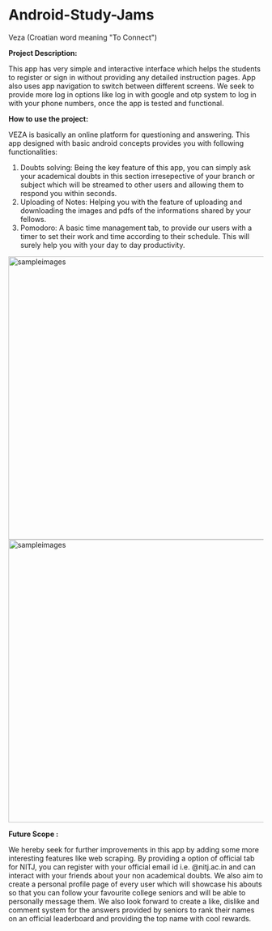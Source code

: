 # Android-Study-Jams

Veza (Croatian word meaning "To Connect")

<b> Project Description: </b>

This app has very simple and interactive interface which helps the students to register or sign in without providing any detailed instruction pages. App also uses app navigation to switch between different screens. We seek to provide more log in options like log in with google and otp system to log in with your phone numbers, once the app is tested and functional.

<b> How to use the project: </b>

VEZA is basically an online platform for questioning and answering. This app designed with basic android concepts provides you with following functionalities:
1. Doubts solving: Being the key feature of this app, you can simply ask your academical doubts in this section irresepective of your branch or subject which will be streamed to other users and allowing them to respond you within seconds. 
2. Uploading of Notes: Helping you with the feature of uploading and downloading the images and pdfs of the informations shared by your fellows.
3. Pomodoro: A basic time management tab, to provide our users with a timer to set their work and time according to their schedule. This will surely help you with your day to day productivity.
<img width="559" alt="sampleimages" src = "https://user-images.githubusercontent.com/96609856/148262436-11b19d1b-dbcb-405e-abb5-f8f71c5a2fc7.jpeg">
<img width="559" alt="sampleimages" src = "https://user-images.githubusercontent.com/96609856/148262469-74a6731b-cf16-42ba-8ddb-6725f53c86a1.jpeg">




<b> Future Scope : </b>

We hereby seek for further improvements in this app by adding some more interesting features like web scraping. By providing a option of official tab for NITJ, you can register with your official email id i.e. @nitj.ac.in and can interact with your friends about your non academical doubts. We also aim to create a  personal profile page of every user which will showcase his abouts so that you can follow your favourite college seniors and will be able to personally message them. We also look forward to create a like, dislike and comment system for the answers provided by seniors  to rank their names on an official leaderboard and providing the top name with cool rewards.
